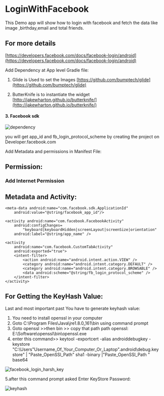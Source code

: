 # LoginWithFacebook
This Demo app will show how to login with facebook and fetch the data like image ,birthday,email and total friends.

## For more details
[https://developers.facebook.com/docs/facebook-login/android](https://developers.facebook.com/docs/facebook-login/android)


Add Dependency at App level Gradle file:

1. Glide is Used to set the Images
       [https://github.com/bumptech/glide](https://github.com/bumptech/glide)
       
       
2. ButterKnife is to instantiate the widget
  [http://jakewharton.github.io/butterknife/](http://jakewharton.github.io/butterknife/)
     
#### 3. Facebook sdk
![dependency](https://user-images.githubusercontent.com/25931598/42662871-dc2601fe-8650-11e8-8528-3b49c3b7c5e3.PNG)



you will get app_id and fb_login_protocol_scheme by creating the project on Developer.facebook.com

Add Metadata and permissions in Manifest File:

## Permission: 
   ### Add Internet Permission

## Metadata and Activity:

    <meta-data android:name="com.facebook.sdk.ApplicationId"
        android:value="@string/facebook_app_id"/>

    <activity android:name="com.facebook.FacebookActivity"
        android:configChanges=
            "keyboard|keyboardHidden|screenLayout|screenSize|orientation"
        android:label="@string/app_name" />

    <activity
        android:name="com.facebook.CustomTabActivity"
        android:exported="true">
        <intent-filter>
            <action android:name="android.intent.action.VIEW" />
            <category android:name="android.intent.category.DEFAULT" />
            <category android:name="android.intent.category.BROWSABLE" />
            <data android:scheme="@string/fb_login_protocol_scheme" />
        </intent-filter>
    </activity>

## For Getting the KeyHash Value:
Last and most important past You have to generate keyhash value:
1. You need to install openssl in your computer
2. Goto C:\Program Files\Java\jre1.8.0_161\bin using command prompt
3. Goto openssl >>then bin >> copy that path 
path openssl:  E:\Software\openssl\bin\openssl.exe 
4. enter this command>> 
keytool -exportcert -alias androiddebugkey -keystore "C:\Users\"Username_Of_Your_Computer_Or_Laptop"\.android\debug.keystore" | "Paste_OpenSSl_Path" sha1 -binary |"Paste_OpenSSl_Path " base64


![facebook_login_harsh_key](https://user-images.githubusercontent.com/25931598/42662188-4be7ef3c-864e-11e8-86b3-b7883edc3967.PNG)

5.after this command prompt asked 
Enter KeyStore Password:

![keyhash](https://user-images.githubusercontent.com/25931598/42663074-a935b252-8651-11e8-8018-70e96f44bce3.PNG)
